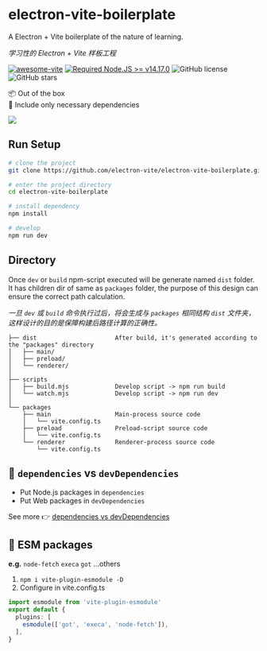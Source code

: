 # electron-vite-boilerplate

A Electron + Vite boilerplate of the nature of learning.

*学习性的 Electron + Vite 样板工程*

[![awesome-vite](https://awesome.re/badge.svg)](https://github.com/vitejs/awesome-vite)
[![Required Node.JS >= v14.17.0](https://img.shields.io/static/v1?label=node&message=%3E=14.17.0&logo=node.js&color=3f893e)](https://nodejs.org/about/releases)
![GitHub license](https://img.shields.io/github/license/caoxiemeihao/electron-vite-boilerplate)
![GitHub stars](https://img.shields.io/github/stars/caoxiemeihao/electron-vite-boilerplate?color=fa6470)

📦 Out of the box  
🚚 Include only necessary dependencies  

<img src="https://raw.githubusercontent.com/electron-vite/electron-vite-boilerplate/main/packages/renderer/public/screenshot-transparent.png" />

## Run Setup

```sh
# clone the project
git clone https://github.com/electron-vite/electron-vite-boilerplate.git

# enter the project directory
cd electron-vite-boilerplate

# install dependency
npm install

# develop
npm run dev
```

## Directory

Once `dev` or `build` npm-script executed will be generate named `dist` folder. It has children dir of same as `packages` folder, the purpose of this design can ensure the correct path calculation.

*一旦 `dev` 或 `build` 命令执行过后，将会生成与 `packages` 相同结构 `dist` 文件夹，这样设计的目的是保障构建后路径计算的正确性。*

```tree
├── dist                      After build, it's generated according to the "packages" directory
│   ├── main/
│   ├── preload/
│   └── renderer/
│
├── scripts
│   ├── build.mjs             Develop script -> npm run build
│   └── watch.mjs             Develop script -> npm run dev
│
└── packages
    ├── main                  Main-process source code
    │   └── vite.config.ts
    ├── preload               Preload-script source code
    │   └── vite.config.ts
    └── renderer              Renderer-process source code
        └── vite.config.ts
```

## 🚨 `dependencies` vs `devDependencies`

- Put Node.js packages in `dependencies`
- Put Web packages in `devDependencies`

See more 👉 [dependencies vs devDependencies](https://github.com/electron-vite/vite-plugin-electron-renderer#dependencies-vs-devdependencies)

## 🚨 ESM packages

**e.g.** `node-fetch` `execa` `got` ...others

1. `npm i vite-plugin-esmodule -D`
2. Configure in vite.config.ts

```ts
import esmodule from 'vite-plugin-esmodule'
export default {
  plugins: [
    esmodule(['got', 'execa', 'node-fetch']),
  ],
}
```
